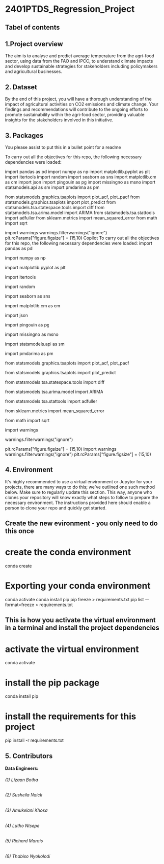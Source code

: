 # 2401PTDS_Regression_Project 

## Tabel of contents 

## 1.Project overview

The aim is to analyse and predict average temperature from the agri-food sector, using data from the FAO and IPCC, to understand climate impacts and develop sustainable strategies for stakeholders including policymakers and agricultural businesses.

## 2. Dataset 

By the end of this project, you will have a thorough understanding of the impact of agricultural activities on CO2 emissions and climate change. Your findings and recommendations will contribute to the ongoing efforts to promote sustainability within the agri-food sector, providing valuable insights for the stakeholders involved in this initiative.



## 3. Packages 

You
please assist to put this in a bullet point for a readme

To carry out all the objectives for this repo, the following necessary dependencies were loaded:

import pandas as pd import numpy as np import matplotlib.pyplot as plt import itertools import random import seaborn as sns import matplotlib.cm as cm import json import pingouin as pg import missingno as msno import statsmodels.api as sm import pmdarima as pm

from statsmodels.graphics.tsaplots import plot_acf, plot_pacf from statsmodels.graphics.tsaplots import plot_predict from statsmodels.tsa.statespace.tools import diff from statsmodels.tsa.arima.model import ARIMA from statsmodels.tsa.stattools import adfuller from sklearn.metrics import mean_squared_error from math import sqrt

import warnings warnings.filterwarnings("ignore") plt.rcParams["figure.figsize"] = (15,10)
Copilot
To carry out all the objectives for this repo, the following necessary dependencies were loaded:
import pandas as pd

import numpy as np

import matplotlib.pyplot as plt

import itertools

import random

import seaborn as sns

import matplotlib.cm as cm

import json

import pingouin as pg

import missingno as msno

import statsmodels.api as sm

import pmdarima as pm

from statsmodels.graphics.tsaplots import plot_acf, plot_pacf

from statsmodels.graphics.tsaplots import plot_predict

from statsmodels.tsa.statespace.tools import diff

from statsmodels.tsa.arima.model import ARIMA

from statsmodels.tsa.stattools import adfuller

from sklearn.metrics import mean_squared_error

from math import sqrt

import warnings

warnings.filterwarnings("ignore")

plt.rcParams["figure.figsize"] = (15,10)
import warnings
warnings.filterwarnings("ignore")
plt.rcParams["figure.figsize"] = (15,10)
## 4. Environment
It's highly recommended to use a virtual environment or Jupytor for your projects, there are many ways to do this; we've outlined one such method below. Make sure to regularly update this section. This way, anyone who clones your repository will know exactly what steps to follow to prepare the necessary environment. The instructions provided here should enable a person to clone your repo and quickly get started.

## Create the new evironment - you only need to do this once

# create the conda environment
conda create

# Exporting your conda environment
conda activate <env>
conda install pip
pip freeze > requirements.txt
pip list --format=freeze > requirements.txt

## This is how you activate the virtual environment in a terminal and install the project dependencies

# activate the virtual environment
conda activate <env>
# install the pip package
conda install pip
# install the requirements for this project
pip install -r requirements.txt



## 5. Contributors 

#### Data Engineers: 
######        (1) Lizaan Botha
######        (2) Susheila Naick
######        (3) Amukelani Khosa
######        (4) Lutho Ntsepe
######        (5) Richard Marais
######        (6) Thabiso Nyokolodi
